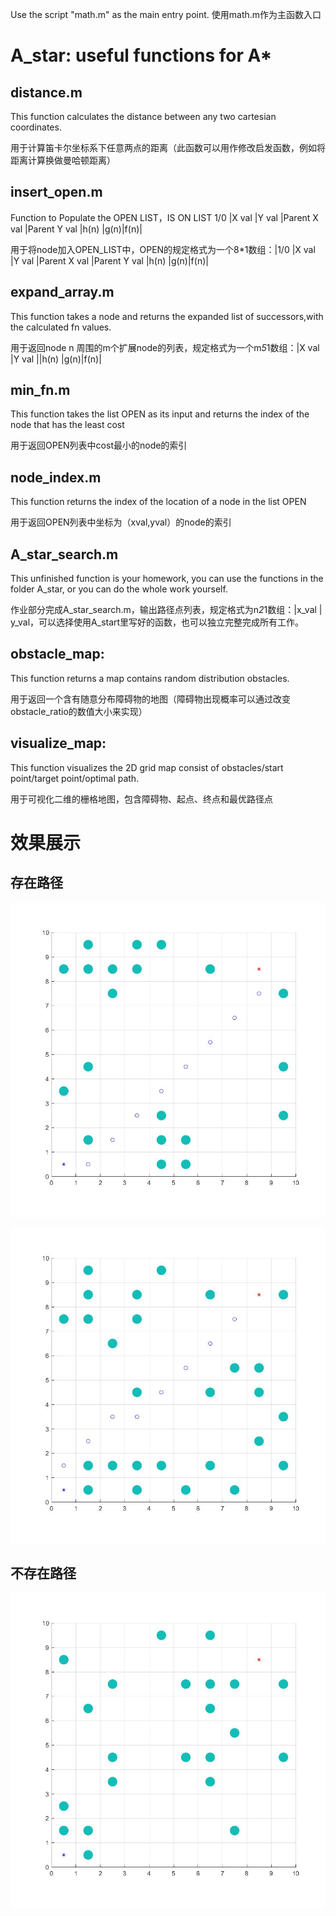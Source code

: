 Use the script "math.m" as the main entry point.
使用math.m作为主函数入口

# A_star: useful functions for A*

## distance.m

This function calculates the distance between any two cartesian coordinates.

用于计算笛卡尔坐标系下任意两点的距离（此函数可以用作修改启发函数，例如将距离计算换做曼哈顿距离）

## insert_open.m

Function to Populate the OPEN LIST，IS ON LIST 1/0 |X val |Y val |Parent X val |Parent Y val |h(n) |g(n)|f(n)|

用于将node加入OPEN_LIST中，OPEN的规定格式为一个8*1数组：|1/0 |X val |Y val |Parent X val |Parent Y val |h(n) |g(n)|f(n)|
           
## expand_array.m
This function takes a node and returns the expanded list  of successors,with the calculated fn values.

用于返回node n 周围的m个扩展node的列表，规定格式为一个m*5*1数组：|X val |Y val ||h(n) |g(n)|f(n)|

## min_fn.m
This function takes the list OPEN as its input and returns the index of the node that has the least cost
	              
用于返回OPEN列表中cost最小的node的索引

## node_index.m 
This function returns the index of the location of a node in the list OPEN
  	              
用于返回OPEN列表中坐标为（xval,yval）的node的索引

## A_star_search.m
This unfinished function is your homework, you can use the functions in the folder A_star, or you can do the whole work yourself.

作业部分完成A_star_search.m，输出路径点列表，规定格式为n*2*1数组：|x_val | y_val，可以选择使用A_start里写好的函数，也可以独立完整完成所有工作。

## obstacle_map:
This function returns a map contains random distribution obstacles.
    
用于返回一个含有随意分布障碍物的地图（障碍物出现概率可以通过改变obstacle_ratio的数值大小来实现）

## visualize_map: 
This function visualizes the 2D grid map consist of obstacles/start point/target point/optimal path.

用于可视化二维的栅格地图，包含障碍物、起点、终点和最优路径点


# 效果展示

## 存在路径

![](a.jpg)

![](b.jpg)

## 不存在路径

![](c.jpg)
